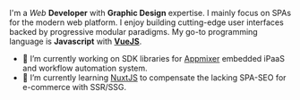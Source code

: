I'm a _Web_ **Developer** with **Graphic Design** expertise. I mainly focus on SPAs for the modern web platform. I enjoy building cutting-edge user interfaces backed by progressive modular paradigms. My go-to programming language is **Javascript** with [**VueJS**](https://vuejs.org/).

- 🔭 I’m currently working on SDK libraries for [Appmixer](https://www.appmixer.com/) embedded iPaaS and workflow automation system.
- 🌱 I’m currently learning [NuxtJS](https://www.appmixer.com/) to compensate the lacking SPA-SEO for e-commerce with SSR/SSG.
